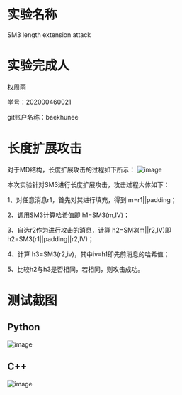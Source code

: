 # 实验名称
SM3 length extension attack

# 实验完成人
权周雨 

学号：202000460021 

git账户名称：baekhunee

# 长度扩展攻击
对于MD结构，长度扩展攻击的过程如下所示：
![image](https://user-images.githubusercontent.com/105578152/180902136-e14f707e-df99-45a7-bd34-5669c417f3bf.png)

本次实验针对SM3进行长度扩展攻击，攻击过程大体如下：

1、对任意消息r1，首先对其进行填充，得到 m=r1||padding；

2、调用SM3计算哈希值即 h1=SM3(m,IV)；

3、自选r2作为进行攻击的消息，计算 h2=SM3(m||r2,IV)即h2=SM3(r1||padding||r2,IV)；

4、计算 h3=SM3(r2,iv)，其中iv=h1即先前消息的哈希值；

5、比较h2与h3是否相同，若相同，则攻击成功。

# 测试截图

## Python
![image](https://user-images.githubusercontent.com/105578152/180903642-67e23807-be6b-40ad-9ef7-292a67ecd06f.png)

## C++
![image](https://user-images.githubusercontent.com/105578152/180905858-89fd4e2b-fecf-4ab6-9841-5fd4235476b2.png)
